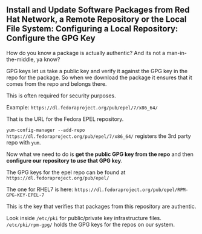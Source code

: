 ## Install and Update Software Packages from Red Hat Network, a Remote Repository or the Local File System: Configuring a Local Repository: Configure the GPG Key

How do you know a package is actually authentic? And its not a
man-in-the-middle, ya know?

GPG keys let us take a public key and verify it against the GPG key in the repo
for the package. So when we download the package it ensures that it comes from
the repo and belongs there.

This is often required for security purposes.

Example: `https://dl.fedoraproject.org/pub/epel/7/x86_64/`

That is the URL for the Fedora EPEL repository.

`yum-config-manager --add-repo https://dl.fedoraproject.org/pub/epel/7/x86_64/`
registers the 3rd party repo with `yum`.

Now what we need to do is **get the public GPG key from the repo** and then
**configure our repository to _use_ that GPG key**.

The GPG keys for the epel repo can be found at
`https://dl.fedoraproject.org/pub/epel/`

The one for RHEL7 is here:
`https://dl.fedoraproject.org/pub/epel/RPM-GPG-KEY-EPEL-7`

This is the key that verifies that packages from this repository are authentic.

Look inside `/etc/pki` for public/private key infrastructure files.
`/etc/pki/rpm-gpg/` holds the GPG keys for the repos on our system.
